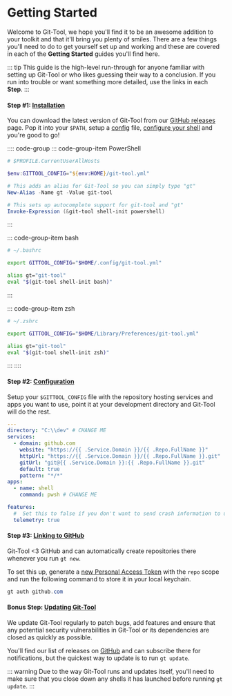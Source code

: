 # Getting Started
Welcome to Git-Tool, we hope you'll find it to be an awesome addition to your toolkit
and that it'll bring you plenty of smiles. There are a few things you'll need to do
to get yourself set up and working and these are covered in each of the **Getting
Started** guides you'll find here.

::: tip
This guide is the high-level run-through for anyone familiar with setting up Git-Tool
or who likes guessing their way to a conclusion. If you run into trouble or want something
more detailed, use the links in each **Step**.
:::

#### Step #1: [Installation](installation.md)
You can download the latest version of Git-Tool from our [GitHub releases][release] page.
Pop it into your `$PATH`, setup a [config](../config/README.md) file,
[configure your shell](installation.md#setting-up-your-shell) and you're good to go!

:::: code-group
::: code-group-item PowerShell
```powershell
# $PROFILE.CurrentUserAllHosts

$env:GITTOOL_CONFIG="${env:HOME}/git-tool.yml"

# This adds an alias for Git-Tool so you can simply type "gt"
New-Alias -Name gt -Value git-tool

# This sets up autocomplete support for git-tool and "gt"
Invoke-Expression (&git-tool shell-init powershell)
```
:::

::: code-group-item bash
```bash
# ~/.bashrc

export GITTOOL_CONFIG="$HOME/.config/git-tool.yml"

alias gt="git-tool"
eval "$(git-tool shell-init bash)"
```
:::

::: code-group-item zsh
```bash
# ~/.zshrc

export GITTOOL_CONFIG="$HOME/Library/Preferences/git-tool.yml"

alias gt="git-tool"
eval "$(git-tool shell-init zsh)"
```
:::
::::

#### Step #2: [Configuration](../config/README.md)
Setup your `$GITTOOL_CONFIG` file with the repository hosting services and apps you want
to use, point it at your development directory and Git-Tool will do the rest.

```yaml
---
directory: "C:\\dev" # CHANGE ME
services:
  - domain: github.com
    website: "https://{{ .Service.Domain }}/{{ .Repo.FullName }}"
    httpUrl: "https://{{ .Service.Domain }}/{{ .Repo.FullName }}.git"
    gitUrl: "git@{{ .Service.Domain }}:{{ .Repo.FullName }}.git"
    default: true
    pattern: "*/*"
apps:
  - name: shell
    command: pwsh # CHANGE ME

features:
  #  Set this to false if you don't want to send crash information to us
  telemetry: true
```

#### Step #3: [Linking to GitHub](github.md)
Git-Tool <3 GitHub and can automatically create repositories there whenever you run `gt new`.

To set this up, generate a [new Personal Access Token](https://github.com/settings/tokens/new?scopes=repo)
with the `repo` scope and run the following command to store it in your local keychain.

```powershell
gt auth github.com
```

#### Bonus Step: [Updating Git-Tool](updates.md)
We update Git-Tool regularly to patch bugs, add features and ensure that any potential
security vulnerabilities in Git-Tool or its dependencies are closed as quickly as possible.

You'll find our list of releases on [GitHub][release] and can subscribe there for notifications,
but the quickest way to update is to run `gt update`.

::: warning
Due to the way Git-Tool runs and updates itself, you'll need to make sure that you close down any shells
it has launched before running `gt update`.
:::

[release]: https://github.com/SierraSoftworks/git-tool/releases
[new-issue]: https://github.com/SierraSoftworks/git-tool/issues/new/choose